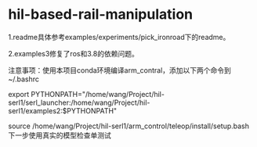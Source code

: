 # hil-based-rail-manipulation
1.readme具体参考examples/experiments/pick_ironroad下的readme。

2.examples3修复了ros和3.8的依赖问题。

注意事项：使用本项目conda环境编译arm_contral，添加以下两个命令到~/.bashrc

export PYTHONPATH="/home/wang/Project/hil-serl1/serl_launcher:/home/wang/Project/hil-serl1/examples2:$PYTHONPATH"

source /home/wang/Project/hil-serl1/arm_control/teleop/install/setup.bash
下一步使用真实的模型检查单测试
